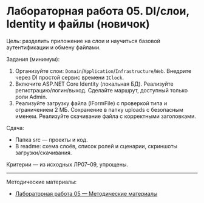 # Лабораторная работа 05. DI/слои, Identity и файлы (новичок)

Цель: разделить приложение на слои и научиться базовой аутентификации и обмену файлами.

Задания (минимум):
1) Организуйте слои: `Domain`/`Application`/`Infrastructure`/`Web`. Внедрите через DI простой сервис времени `IClock`.
2) Включите ASP.NET Core Identity (локальная БД). Реализуйте регистрацию/логин/выход. Сделайте маршрут, доступный только роли Admin.
3) Реализуйте загрузку файла (IFormFile) с проверкой типа и ограничением 2 МБ. Сохранение в папку uploads с безопасным именем. Реализуйте скачивание файла с корректными заголовками.

Сдача:
- Папка src — проекты и код.
- В readme: схема слоёв, список ролей и сценарии, скриншоты загрузки/скачивания.

Критерии — из исходных ЛР07–09, упрощены.

---

Методические материалы:
- [Лабораторная работа 05 — Методические материалы](./Лабораторная_работа_05_Методические_материалы.md)
